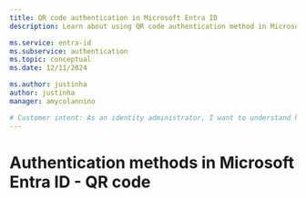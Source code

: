 ```yaml
---
title: QR code authentication in Microsoft Entra ID
description: Learn about using QR code authentication method in Microsoft Entra ID to help improve and secure sign-in events for frontline workers

ms.service: entra-id
ms.subservice: authentication
ms.topic: conceptual
ms.date: 12/11/2024

ms.author: justinha
author: justinha
manager: amycolannino

# Customer intent: As an identity administrator, I want to understand how to use QR code authentication in Microsoft Entra ID to improve and secure user sign-in events for frontline workers
---
```


# Authentication methods in Microsoft Entra ID - QR code


